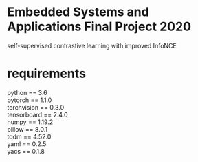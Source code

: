 # Embedded Systems and Applications Final Project 2020
self-supervised contrastive learning with improved InfoNCE
# requirements
python == 3.6<br>
pytorch == 1.1.0<br>
torchvision == 0.3.0<br>
tensorboard == 2.4.0<br>
numpy == 1.19.2<br>
pillow == 8.0.1<br>
tqdm == 4.52.0<br>
yaml == 0.2.5<br>
yacs == 0.1.8<br>


